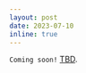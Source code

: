 ```yaml
---
layout: post
date: 2023-07-10
inline: true
---
```

`Coming soon!` <a href="https://cheeunhong.github.io/">TBD</a>.
